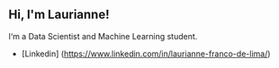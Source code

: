 ## Hi, I'm Laurianne! 

I‘m a Data Scientist and Machine Learning student.  

- [Linkedin] (https://www.linkedin.com/in/laurianne-franco-de-lima/)
